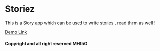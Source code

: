 <h1>Storiez</h1>
<p>This is a Story app which can be used to write stories , read them as well !</p>
<a href="https://storiez-official.web.app/">Demo Link</a>

<h4>Copyright and all right reserved MH15O</h4>
